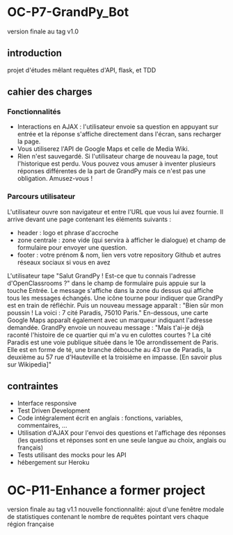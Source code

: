 # OC-P7-GrandPy_Bot

version finale au tag v1.0

## introduction
 projet d'études mêlant requêtes d'API, flask, et TDD
## cahier des charges
### Fonctionnalités
* Interactions en AJAX : l'utilisateur envoie sa question en appuyant sur entrée et la réponse s'affiche directement dans l'écran, sans recharger la page.
* Vous utiliserez l'API de Google Maps et celle de Media Wiki.
* Rien n'est sauvegardé. Si l'utilisateur charge de nouveau la page, tout l'historique est perdu.
Vous pouvez vous amuser à inventer plusieurs réponses différentes de la part de GrandPy mais ce n'est pas une obligation. Amusez-vous !
### Parcours utilisateur

L'utilisateur ouvre son navigateur et entre l'URL que vous lui avez fournie. Il arrive devant une page contenant les éléments suivants :

* header : logo et phrase d'accroche
* zone centrale : zone vide (qui servira à afficher le dialogue) et champ de formulaire pour envoyer une question.
* footer : votre prénom & nom, lien vers votre repository Github et autres réseaux sociaux si vous en avez

L'utilisateur tape "Salut GrandPy ! Est-ce que tu connais l'adresse d'OpenClassrooms ?" dans le champ de formulaire puis appuie sur la touche Entrée. Le message s'affiche dans la zone du dessus qui affiche tous les messages échangés. Une icône tourne pour indiquer que GrandPy est en train de réfléchir.
Puis un nouveau message apparaît : "Bien sûr mon poussin ! La voici : 7 cité Paradis, 75010 Paris." En-dessous, une carte Google Maps apparaît également avec un marqueur indiquant l'adresse demandée.
GrandPy envoie un nouveau message : "Mais t'ai-je déjà raconté l'histoire de ce quartier qui m'a vu en culottes courtes ? La cité Paradis est une voie publique située dans le 10e arrondissement de Paris. Elle est en forme de té, une branche débouche au 43 rue de Paradis, la deuxième au 57 rue d'Hauteville et la troisième en impasse. [En savoir plus sur Wikipedia]"

## contraintes
* Interface responsive
* Test Driven Development
* Code intégralement écrit en anglais : fonctions, variables, commentaires, ...
* Utilisation d'AJAX pour l'envoi des questions et l'affichage des réponses (les questions et réponses sont en une seule langue au choix, anglais ou français)
* Tests utilisant des mocks pour les API
* hébergement sur Heroku

# OC-P11-Enhance a former project

version finale au tag v1.1
nouvelle fonctionnalité: ajout d'une fenêtre modale de statistiques contenant le nombre de requêtes pointant vers chaque région française